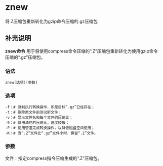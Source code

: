 znew
===

将.Z压缩包重新转化为gzip命令压缩的.gz压缩包

## 补充说明

**znew命令** 用于将使用compress命令压缩的“.Z”压缩包重新转化为使用gzip命令压缩的“.gz”压缩包。

### 语法  

```shell
znew(选项)(参数)
```

### 选项  

```shell
-f：# 强制执行转换操作，即是目标“.gz”已经存在；
-t：# 删除原文件前测试新文件；
-v：# 显示文件名和每个文件的压缩比；
-9：# 食用油花的压缩比，速度较慢；
-P：# 使用管道完成转换操作，以降低磁盘空间使用；
-K：# 当“.Z”文件比“.gz”文件小时，保留“.Z”文件。
```

### 参数  

文件：指定compress指令压缩生成的“.Z”压缩包。


<!-- Linux命令行搜索引擎：https://jaywcjlove.github.io/linux-command/ -->